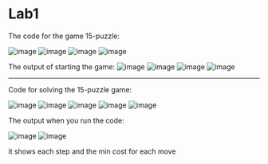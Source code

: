 # Lab1

The code for the game 15-puzzle:

![image](https://user-images.githubusercontent.com/113422203/191242405-fb50fd07-2a2a-436e-b2a0-8659fd308a96.png)
![image](https://user-images.githubusercontent.com/113422203/191242648-942de2ec-309e-401f-a07b-267443a9b01a.png)
![image](https://user-images.githubusercontent.com/113422203/191242787-738bc9a1-72ee-4fa1-9c81-97447f0f4d25.png)
![image](https://user-images.githubusercontent.com/113422203/191242948-2c8abab4-34bb-4005-817c-b808b2b0722c.png)

The output of starting the game:
![image](https://user-images.githubusercontent.com/113422203/191243664-87e99d41-f57a-4f8c-a513-3723e19b175b.png)
![image](https://user-images.githubusercontent.com/113422203/191245103-8a8aaa81-8720-44e7-9396-bf1a930699fe.png)
![image](https://user-images.githubusercontent.com/113422203/191244887-f10058c7-6a89-46fd-a115-03062daad11f.png)
![image](https://user-images.githubusercontent.com/113422203/191245307-cb2a01cb-62cc-4331-aade-bb0908ecbde1.png)

----------------------------------------------------------------------------------------------------------------

Code for solving the 15-puzzle game:

![image](https://user-images.githubusercontent.com/113422203/191238557-8c928454-b384-48cf-a53a-e901e36baf82.png)
![image](https://user-images.githubusercontent.com/113422203/191239235-1f24492d-8e5b-4123-bb8f-07f53a22cd4b.png)
![image](https://user-images.githubusercontent.com/113422203/191239519-bda9307b-ac1b-4657-a099-5a0f56151ada.png)
![image](https://user-images.githubusercontent.com/113422203/191239867-2a2a31cd-fcb4-47d4-9f2c-ee0017ed7888.png)
![image](https://user-images.githubusercontent.com/113422203/191240066-3f6843a0-28c6-4374-9d11-7e9401002f12.png)


The output when you run the code:

![image](https://user-images.githubusercontent.com/113422203/191241253-3e31b5bb-7a37-4a4b-88df-ef8265882a85.png)
![image](https://user-images.githubusercontent.com/113422203/191241466-ac2942f6-b9cc-4340-93c4-eaf79096e73e.png)

it shows each step and the min cost for each move

